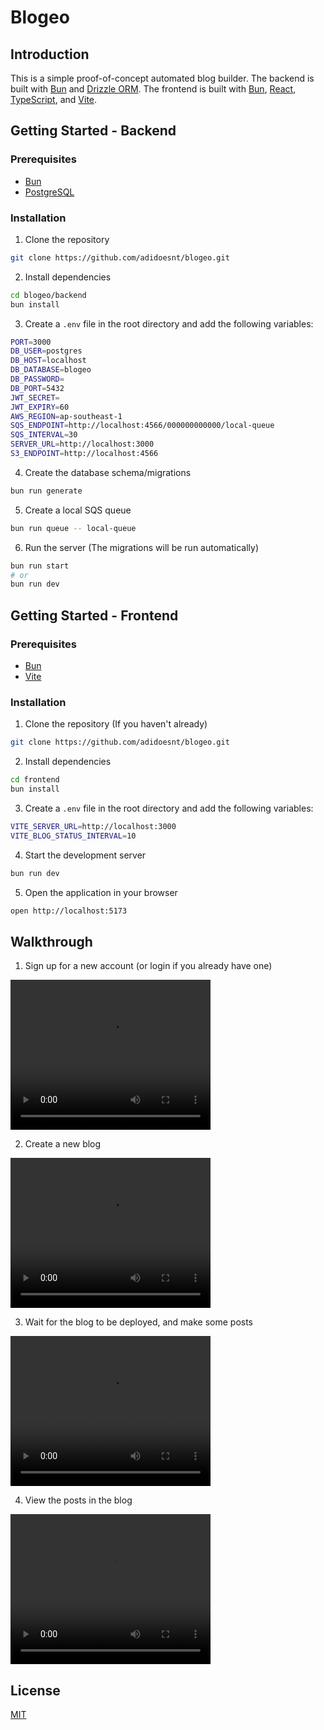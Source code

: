 # Blogeo

## Introduction

This is a simple proof-of-concept automated blog builder.
The backend is built with [Bun](https://bun.sh) and [Drizzle ORM](https://drizzle.org/).
The frontend is built with [Bun](https://bun.sh), [React](https://reactjs.org/), [TypeScript](https://www.typescriptlang.org/), and [Vite](https://vitejs.dev/).

## Getting Started - Backend

### Prerequisites

- [Bun](https://bun.sh)
- [PostgreSQL](https://www.postgresql.org/)

### Installation

1. Clone the repository

```bash
git clone https://github.com/adidoesnt/blogeo.git
```

2. Install dependencies

```bash
cd blogeo/backend
bun install
```

3. Create a `.env` file in the root directory and add the following variables:

```bash
PORT=3000
DB_USER=postgres
DB_HOST=localhost
DB_DATABASE=blogeo
DB_PASSWORD=
DB_PORT=5432
JWT_SECRET=
JWT_EXPIRY=60
AWS_REGION=ap-southeast-1
SQS_ENDPOINT=http://localhost:4566/000000000000/local-queue
SQS_INTERVAL=30
SERVER_URL=http://localhost:3000
S3_ENDPOINT=http://localhost:4566
```

4. Create the database schema/migrations

```bash
bun run generate
```

5. Create a local SQS queue

```bash
bun run queue -- local-queue
```

6. Run the server (The migrations will be run automatically)

```bash
bun run start
# or 
bun run dev
```

## Getting Started - Frontend

### Prerequisites

- [Bun](https://bun.sh)
- [Vite](https://vitejs.dev/)

### Installation

1. Clone the repository (If you haven't already)

```bash
git clone https://github.com/adidoesnt/blogeo.git
```

2. Install dependencies

```bash
cd frontend
bun install
```

3. Create a `.env` file in the root directory and add the following variables:

```bash
VITE_SERVER_URL=http://localhost:3000
VITE_BLOG_STATUS_INTERVAL=10
```

4. Start the development server

```bash
bun run dev
```

5. Open the application in your browser

```bash
open http://localhost:5173
```

## Walkthrough
1. Sign up for a new account (or login if you already have one)
<video width="320" height="240" controls>
  <source src="./assets/signup.mov" type="video/mp4">
</video>

2. Create a new blog
<video width="320" height="240" controls>
  <source src="./assets/createblog.mov" type="video/mp4">
</video>

3. Wait for the blog to be deployed, and make some posts
<video width="320" height="240" controls>
  <source src="./assets/makeposts.mov" type="video/mp4">
</video>

4. View the posts in the blog
<video width="320" height="240" controls>
  <source src="./assets/viewposts.mov" type="video/mp4">
</video>

## License

[MIT](https://choosealicense.com/licenses/mit/)
